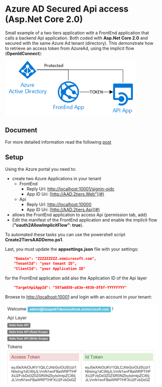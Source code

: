 # Azure AD Secured Api access (Asp.Net Core 2.0)

Small example of a two tiers application with a FrontEnd application that calls a backend Api application. Both coded with **Asp.Net Core 2.0** and secured with the same Azure Ad tenant (directory).
This demonstrate how to retrieve an access token from AzureAd, using the implicit flow (**OpenIdConnect**):

![scenario](images/simple-AAD.png)

## Document
For more detailed information read the following [post](https://blogs.msdn.microsoft.com/gianlucb/2017/10/04/access-an-azure-ad-secured-api-with-asp-net-core-2-0)


## Setup
Using the Azure portal you need to:
+ create two Azure Applications in your tenant
    + FrontEnd
        + Reply Url: [http://localhost:10001/signin-oidc](#)
        + App ID Uri: [http://AAD.2tiers.Web"](#)
    + Api
        + Reply Url: [http://localhost:10000](#)
        + App ID Uri: [http://AAD.2tiers.Api](#)
+ allows the FrontEnd application to access Api (permission tab, add)
+ Edit the manifest of the FrontEnd application and enable the implicit flow (**"oauth2AllowImplicitFlow"**: **true**).

To automated these tasks you can use the powershell script **Create2TiersAADDemo.ps1**.

Last, you must update the **appsettings.json** file with your settings:

```json
    "Domain": "ZZZZZZZZZ.onmicrosoft.com",
    "TenantId": "your tenant ID",
    "ClientId": "your Application ID"
```

for the FrontEnd application add also the Application ID of the Api layer
    
```json
    "TargetApiAppId": "597add50-a83e-4930-8f8f-YYYYYYYY"
```

Browse to [http://localhost:10001](#) and login with an account in your tenant:

![homepage](images/screenshot.png)


